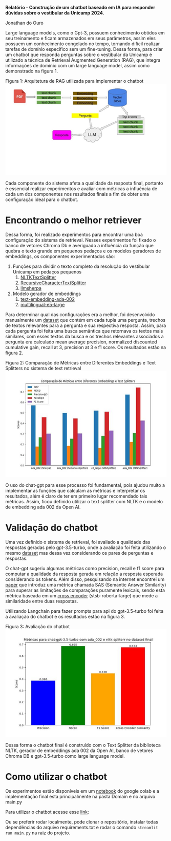 **Relatório - Construção de um chatbot baseado em IA para responder dúvidas sobre o vestibular da Unicamp 2024.**

Jonathan do Ouro

Large language models, como o Gpt-3, possuem conhecimento obtidos em seu treinamento e ficam armazenados em seus parâmetros, assim eles possuem um conhecimento congelado no tempo, tornando difícil realizar tarefas de domínio específico sem um fine-tuning. Dessa forma, para criar um chatbot que responda perguntas sobre o vestibular da Unicamp é utilizado a técnica de Retrieval Augmented Generation (RAG), que integra informações de domínio com um large language model, assim como demonstrado na figura 1.

Figura 1: Arquitetura de RAG utilizada para implementar o chatbot![](documentacao/Aspose.Words.5d2592f8-437f-4af1-9370-3430695f089f.001.jpeg)

Cada componente do sistema afeta a qualidade da resposta final, portanto é essencial realizar experimentos e avaliar com métricas a influência de cada um dos componentes nos resultados finais a fim de obter uma configuração ideal para o chatbot.

# Encontrando o melhor retriever

Dessa forma, foi realizado experimentos para encontrar uma boa configuração do sistema de retrieval. Nesses experimentos foi fixado o banco de vetores Chroma Db e averiguado a influência da função que quebra o texto grande em pequenos pedaços e os modelos geradores de embeddings, os componentes experimentados são:

1. Funções para dividir o texto completo da resolução do vestibular Unicamp em pedaços pequenos
   1. [NLTKTextSplitter](https://api.python.langchain.com/en/latest/text_splitter/langchain.text_splitter.NLTKTextSplitter.html)
   1. [RecursiveCharacterTextSplitter](https://python.langchain.com/docs/modules/data_connection/document_transformers/text_splitters/recursive_text_splitter)
   1. [llmsherpa](https://github.com/nlmatics/llmsherpa)
1. Modelo gerador de embeddings
   1. [text-embedding-ada-002](https://platform.openai.com/docs/guides/embeddings/what-are-embeddings)
   1. [multilingual-e5-large](https://huggingface.co/intfloat/multilingual-e5-large)

Para determinar qual das configurações era a melhor, foi desenvolvido manualmente um [dataset](processo_desenvolvimento/validacaoFinal.csv) que contém em cada tupla uma pergunta, trechos de textos relevantes para a pergunta e sua respectiva resposta. Assim, para cada pergunta foi feita uma busca semântica que retornava os textos mais similares, com esses textos da busca e os trechos relevantes associados a pergunta era calculado mean average precision, normalized discounted cumulative gain, recall at 3, precision at 3 e f1 score. Os resultados estão na figura 2.

Figura 2: Comparação de Métricas entre Diferentes Embeddings e Text Splitters no sistema de text retrieval![](documentacao/Aspose.Words.5d2592f8-437f-4af1-9370-3430695f089f.002.jpeg)

O uso do chat-gpt para esse processo foi fundamental, pois ajudou muito a implementar as funções que calculam as métricas e interpretar os resultados, além é claro de ter em primeiro lugar recomendado tais métricas. Assim, ficou definido utilizar o text splitter com NLTK e o modelo de embedding ada 002 da Open AI.

# Validação do chatbot

Uma vez definido o sistema de retrieval, foi avaliado a qualidade das respostas geradas pelo gpt-3.5-turbo, onde a avaliação foi feita utilizando o mesmo [dataset](processo_desenvolvimento/validacaoFinal.csv) mas dessa vez considerando os pares de perguntas e respostas.

O chat-gpt sugeriu algumas métricas como precision, recall e f1 score para computar a qualidade da resposta gerada em relação a resposta esperada considerando os tokens. Além disso, pesquisando na internet encontrei um [paper](https://arxiv.org/abs/2108.06130) que introduz uma métrica chamada SAS (Semantic Answer Similarity) para superar as limitações de comparações puramente lexicais, sendo esta métrica baseada em um [cross encoder](https://www.sbert.net/examples/applications/cross-encoder/README.html) (stsb-roberta-large) que mede a similaridade entre duas respostas.

Utilizando Langchain para fazer prompts para api do gpt-3.5-turbo foi feita a avaliação do chatbot e os resultados estão na figura 3.

Figura 3: Avaliação do chatbot![](documentacao/Aspose.Words.5d2592f8-437f-4af1-9370-3430695f089f.003.jpeg)

Dessa forma o chatbot final é construído com o Text Splitter da biblioteca NLTK, gerador de embeddings ada 002 da Open AI, banco de vetores Chroma DB e gpt-3.5-turbo como large language model.

# Como utilizar o chatbot

Os experimentos estão disponíveis em um [notebook](processo_desenvolvimento/chatbot.ipynb) do google colab e a implementação final esta principalmente na pasta Domain e no arquivo main.py

Para utilizar o chatbot acesse esse [link](https://chatbot-unicamp.streamlit.app/):

Ou se preferir rodar localmente, pode clonar o repositório, instalar todas dependências do arquivo requirements.txt e rodar o comando `streamlit run main.py` na raiz do projeto.
